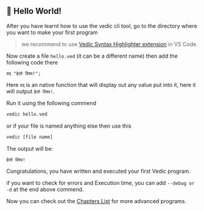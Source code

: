﻿---
sort: 3
---
## 🌱 Hello World!

After you have learnt how to use the vedic cli tool, go to the directory where you want to make your first program

> we recommend to use [Vedic Syntax Highlighter extension](https://marketplace.visualstudio.com/items?itemName=vedic.vedic-syntax-highlighter) in VS Code. 

Now create a file `hello.ved` (it can be a different name) then add the following code there

```vedic
वद् "हेलो विश्व!";
```

Here `वद्` is an native function that will display out any value put into it, here it will output `हेलो विश्व!`.

Run it using the following commend

```bash
vedic hello.ved
```
or if your file is named anything else then use this

```bash
vedic [file name]
```

The output will be:

```bash
हेलो विश्व!
```

Congratulations, you have written and executed your first Vedic program.

if you want to check for errors and Execution time, you can add `--debug or -d` at the end above commend.

Now you can check out the [Chapters List](./chapters-list.md) for more advanced programs.